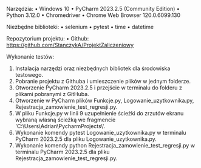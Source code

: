 Narzędzia:
•	Windows 10 
•	PyCharm 2023.2.5 (Community Edition)
•	Python 3.12.0
•	Chromedriver 
•	Chrome Web Browser 120.0.6099.130

Niezbędne biblioteki: 
•	selenium 
•	pytest
•	time
•	datetime


Repozytorium projektu: 
•	Github: https://github.com/StanczykA/ProjektZaliczeniowy

Wykonanie testów:
1. Instalacja narzędzi oraz niezbędnych bibliotek dla środowiska testowego.
2. Pobranie projektu z Githuba i umieszczenie plików w jednym folderze.
3. Otworzenie PyCharm 2023.2.5 i przejście w terminalu do folderu z plikami pobranymi z GitHuba.
4. Otworzenie w PyCharm plików Funkcje.py, Logowanie_uzytkownika.py, Rejestracja_zamowienie_test_regresji.py.
5. W pliku Funkcje.py w linii 9 uzupełnienie ścieżki do zrzutów ekranu wybraną własną ścieżką we fragmencie 'C:\\Users\\Adrian\\PycharmProjects\\'.
6. Wykonanie komendy pytest Logowanie_uzytkownika.py w terminalu PyCharm 2023.2.5 dla pliku Logowanie_uzytkownika.py.
7. Wykonanie komendy python Rejestracja_zamowienie_test_regresji.py w terminalu PyCharm 2023.2.5 dla pliku Rejestracja_zamowienie_test_regresji.py.
